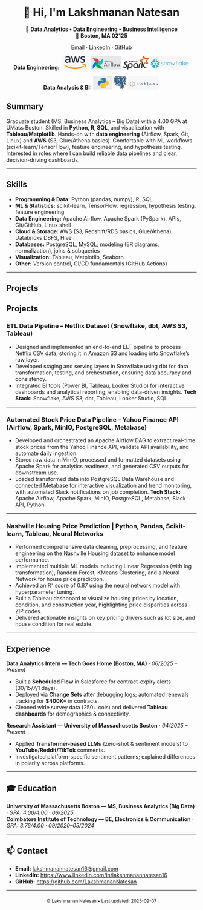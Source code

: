 <div align="center">

# 👋 Hi, I'm Lakshmanan Natesan  

🚀 **Data Analytics • Data Engineering • Business Intelligence**  
📍 **Boston, MA 02125**

<p>
  <a href="mailto:lakshmanannatesan16@gmail.com">Email</a> ·
  <a href="https://www.linkedin.com/in/lakshmanannatesan16">LinkedIn</a> ·
  <a href="https://github.com/LakshmananNatesan">GitHub</a>
</p>

<p><b>Data Engineering:</b>
  <img src="https://raw.githubusercontent.com/LakshmananNatesan/SQL-Projects/main/awspng.png" alt="AWS" height="36">
  <img src="https://raw.githubusercontent.com/LakshmananNatesan/SQL-Projects/main/airflow.png" alt="Apache Airflow" height="36">
  <img src="https://raw.githubusercontent.com/LakshmananNatesan/SQL-Projects/main/spark.png" alt="Apache Spark" height="36">


  <img src="https://raw.githubusercontent.com/LakshmananNatesan/SQL-Projects/main/snowflake.png" alt="Snowflake" height="36">
</p>

<p><b>Data Analysis &amp; BI:</b>
  <img src="https://raw.githubusercontent.com/LakshmananNatesan/SQL-Projects/main/python.png" alt="Python" height="36">
  <img src="https://raw.githubusercontent.com/LakshmananNatesan/SQL-Projects/main/postgres.png" alt="PostgreSQL" height="36">
  <img src="https://raw.githubusercontent.com/LakshmananNatesan/SQL-Projects/main/tableau.png" alt="Tableau" height="36">
</p>

</div>

## Summary
Graduate student (MS, Business Analytics – Big Data) with a 4.00 GPA at UMass Boston. Skilled in **Python, R, SQL**, and visualization with **Tableau/Matplotlib**. Hands-on with **data engineering** (Airflow, Spark, Git, Linux) and **AWS** (S3, Glue/Athena basics). Comfortable with ML workflows (scikit-learn/TensorFlow), feature engineering, and hypothesis testing. Interested in roles where I can build reliable data pipelines and clear, decision-driving dashboards.

---

## Skills
- **Programming & Data:** Python (pandas, numpy), R, SQL  
- **ML & Statistics:** scikit-learn, TensorFlow, regression, hypothesis testing, feature engineering  
- **Data Engineering:** Apache Airflow, Apache Spark (PySpark), APIs, Git/GitHub, Linux shell  
- **Cloud & Storage:** AWS (S3, Redshift/RDS basics, Glue/Athena), Databricks DBFS, Hive  
- **Databases:** PostgreSQL, MySQL; modeling (ER diagrams, normalization), joins & subqueries  
- **Visualization:** Tableau, Matplotlib, Seaborn  
- **Other:** Version control, CI/CD fundamentals (GitHub Actions)

---

## Projects
## Projects

### ETL Data Pipeline – Netflix Dataset (Snowflake, dbt, AWS S3, Tableau)
- Designed and implemented an end-to-end ELT pipeline to process Netflix CSV data, storing it in Amazon S3 and loading into Snowflake’s raw layer.
- Developed staging and serving layers in Snowflake using dbt for data transformation, testing, and orchestration, ensuring data accuracy and consistency.
- Integrated BI tools (Power BI, Tableau, Looker Studio) for interactive dashboards and analytical reporting, enabling data-driven insights.
**Tech Stack:** Snowflake, AWS S3, dbt, Tableau, Looker Studio, SQL

---

### Automated Stock Price Data Pipeline – Yahoo Finance API (Airflow, Spark, MinIO, PostgreSQL, Metabase)
- Developed and orchestrated an Apache Airflow DAG to extract real-time stock prices from the Yahoo Finance API, validate API availability, and automate daily ingestion.
- Stored raw data in MinIO, processed and formatted datasets using Apache Spark for analytics readiness, and generated CSV outputs for downstream use.
- Loaded transformed data into PostgreSQL Data Warehouse and connected Metabase for interactive visualization and trend monitoring, with automated Slack notifications on job completion.
**Tech Stack:** Apache Airflow, Apache Spark, MinIO, PostgreSQL, Metabase, Slack API, Python

---

### Nashville Housing Price Prediction | Python, Pandas, Scikit-learn, Tableau, Neural Networks
- Performed comprehensive data cleaning, preprocessing, and feature engineering on the Nashville Housing dataset to enhance model performance.
- Implemented multiple ML models including Linear Regression (with log transformation), Random Forest, KMeans Clustering, and a Neural Network for house price prediction.
- Achieved an R² score of 0.87 using the neural network model with hyperparameter tuning.
- Built a Tableau dashboard to visualize housing prices by location, condition, and construction year, highlighting price disparities across ZIP codes.
- Delivered actionable insights on key pricing drivers such as lot size, and house condition for real estate.



---

## Experience

**Data Analytics Intern — Tech Goes Home (Boston, MA)** · *06/2025 – Present*  
- Built a **Scheduled Flow** in Salesforce for contract-expiry alerts (30/15/7/1 days).  
- Deployed via **Change Sets** after debugging logs; automated renewals tracking for **$400K+** in contracts.  
- Cleaned wide survey data (250+ cols) and delivered **Tableau dashboards** for demographics & connectivity.

**Research Assistant — University of Massachusetts Boston** · *04/2025 – Present*  
- Applied **Transformer-based LLMs** (zero-shot & sentiment models) to **YouTube/Reddit/TikTok** comments.  
- Investigated platform-specific sentiment patterns; explained differences in polarity across platforms.

---

## 🎓 Education
**University of Massachusetts Boston — MS, Business Analytics (Big Data)** · *GPA: 4.00/4.00* · *06/2025*  
**Coimbatore Institute of Technology — BE, Electronics & Communication** · *GPA: 3.76/4.00* · *09/2020–05/2024*

---

## 📫 Contact
- **Email:** lakshmanannatesan16@gmail.com  
- **LinkedIn:** https://www.linkedin.com/in/lakshmanannatesan16  
- **GitHub:** https://github.com/LakshmananNatesan

---

<p align="center">
  <sub>© Lakshmanan Natesan • Last updated: 2025-09-07</sub>
</p>
